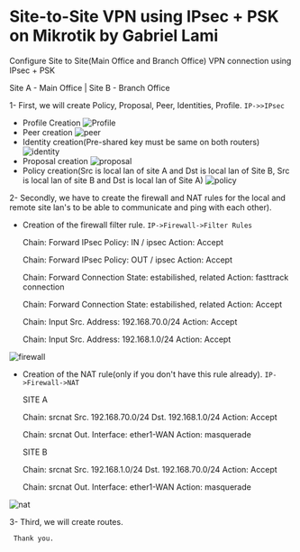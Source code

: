 # Site-to-Site VPN using IPsec + PSK on Mikrotik by Gabriel Lami
Configure Site to Site(Main Office and Branch Office) VPN connection using IPsec + PSK

Site A - Main Office | Site B - Branch Office

1- First, we will create Policy, Proposal, Peer, Identities, Profile. `IP->>IPsec`

 - Profile Creation
![Profile](https://user-images.githubusercontent.com/44748406/193414552-2e201c25-00ea-48b0-8d8b-62ed61cbed36.png)
 - Peer creation
![peer](https://user-images.githubusercontent.com/44748406/193414750-deb072fa-b5e0-4a8f-8835-b1a79168329f.png)
 - Identity creation(Pre-shared key must be same on both routers)
![identity](https://user-images.githubusercontent.com/44748406/193414860-47b7c8c5-22e8-4030-a28c-5ead38a0c61e.png)
 - Proposal creation
![proposal](https://user-images.githubusercontent.com/44748406/193415219-f5ead7d0-7219-419c-8b08-8c2e3efe4426.png)
 - Policy creation(Src is local lan of site A and Dst is local lan of Site B, Src is local lan of site B and Dst is local lan of Site A)
![policy](https://user-images.githubusercontent.com/44748406/193415227-ce5ec561-afce-416f-a1c4-4781ef1dcde9.png)

2- Secondly, we have to create the firewall and NAT rules for the local and remote site lan's to be able to communicate and ping with each other).

- Creation of the firewall filter rule. `IP->Firewall->Filter Rules`

  Chain: Forward
  IPsec Policy: IN / ipsec
  Action: Accept

  Chain: Forward
  IPsec Policy: OUT / ipsec
  Action: Accept

  Chain: Forward
  Connection State: estabilished, related
  Action: fasttrack connection

  Chain: Forward
  Connection State: estabilished, related
  Action: Accept

  Chain: Input
  Src. Address: 192.168.70.0/24
  Action: Accept

  Chain: Input
  Src. Address: 192.168.1.0/24
  Action: Accept

![firewall](https://user-images.githubusercontent.com/44748406/193416342-1a589747-90fb-4813-a612-6dabf1647542.png)

- Creation of the NAT rule(only if you don't have this rule already). `IP->Firewall->NAT`

  SITE A

  Chain: srcnat
  Src. 192.168.70.0/24
  Dst. 192.168.1.0/24
  Action: Accept

  Chain: srcnat
  Out. Interface: ether1-WAN
  Action: masquerade


  SITE B

  Chain: srcnat
  Src. 192.168.1.0/24
  Dst. 192.168.70.0/24
  Action: Accept

  Chain: srcnat
  Out. Interface: ether1-WAN
  Action: masquerade
  
![nat](https://user-images.githubusercontent.com/44748406/193416374-c3bce23b-ff75-4f97-b879-b3856487d4ae.png)
  
3- Third, we will create routes.


     Thank you.

